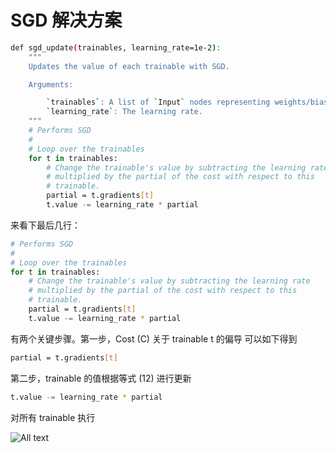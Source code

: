 # SGD 解决方案

```bash
def sgd_update(trainables, learning_rate=1e-2):
    """
    Updates the value of each trainable with SGD.

    Arguments:

        `trainables`: A list of `Input` nodes representing weights/biases.
        `learning_rate`: The learning rate.
    """
    # Performs SGD
    #
    # Loop over the trainables
    for t in trainables:
        # Change the trainable's value by subtracting the learning rate
        # multiplied by the partial of the cost with respect to this
        # trainable.
        partial = t.gradients[t]
        t.value -= learning_rate * partial
```

来看下最后几行：

```bash
# Performs SGD
#
# Loop over the trainables
for t in trainables:
    # Change the trainable's value by subtracting the learning rate
    # multiplied by the partial of the cost with respect to this
    # trainable.
    partial = t.gradients[t]
    t.value -= learning_rate * partial
```

有两个关键步骤。第一步，Cost (C) 关于 trainable t 的偏导 可以如下得到

```bash
partial = t.gradients[t]
```

第二步，trainable 的值根据等式 (12) 进行更新

```bash
t.value -= learning_rate * partial
```

对所有 trainable 执行

![All text](http://ww1.sinaimg.cn/large/dc05ba18ly1fnt05wtlh1j20eb022dfn.jpg)
